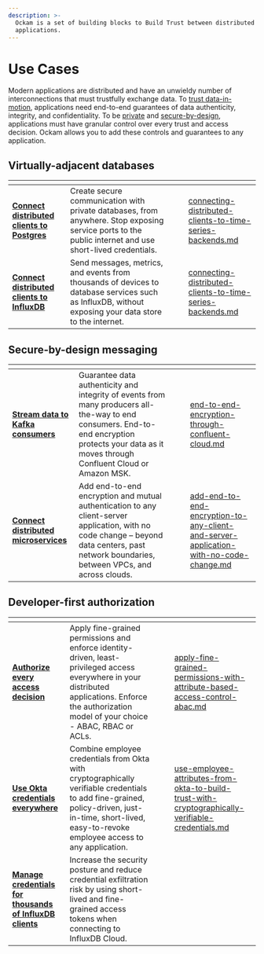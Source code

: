 ```yaml
---
description: >-
  Ockam is a set of building blocks to Build Trust between distributed
  applications.
---
```


# Use Cases

Modern applications are distributed and have an unwieldy number of interconnections that must trustfully exchange data. To [trust data-in-motion](../../#trust-for-data-in-motion), applications need end-to-end guarantees of data authenticity, integrity, and confidentiality. To be [private](../../#private-and-secure-by-design) and [secure-by-design](../../#private-and-secure-by-design), applications must have granular control over every trust and access decision. Ockam allows you to add these controls and guarantees to any application.

## Virtually-adjacent databases

<table data-card-size="large" data-view="cards"><thead><tr><th></th><th></th><th data-hidden></th><th data-hidden></th><th data-hidden data-card-target data-type="content-ref"></th></tr></thead><tbody><tr><td><strong></strong><a href="secure-database-access.md"><strong>Connect distributed clients to Postgres</strong></a><strong></strong></td><td>Create secure communication with private databases, from anywhere. Stop exposing service ports to the public internet and use short-lived credentials.</td><td></td><td></td><td><a href="connecting-distributed-clients-to-time-series-backends.md">connecting-distributed-clients-to-time-series-backends.md</a></td></tr><tr><td><strong></strong><a href="connecting-distributed-clients-to-time-series-backends.md"><strong>Connect distributed clients to InfluxDB</strong></a><strong></strong></td><td>Send messages, metrics, and events from thousands of devices to database services such as InfluxDB, without exposing your data store to the internet.</td><td></td><td></td><td><a href="connecting-distributed-clients-to-time-series-backends.md">connecting-distributed-clients-to-time-series-backends.md</a></td></tr></tbody></table>

## Secure-by-design messaging

<table data-card-size="large" data-view="cards"><thead><tr><th></th><th></th><th data-hidden></th><th data-hidden></th><th data-hidden data-card-target data-type="content-ref"></th></tr></thead><tbody><tr><td><strong></strong><a href="end-to-end-encryption-through-confluent-cloud.md"><strong>Stream data to Kafka consumers</strong></a><strong></strong></td><td>Guarantee data authenticity and integrity of events from many producers all-the-way to end consumers. End-to-end encryption protects your data as it moves through Confluent Cloud or Amazon MSK.</td><td></td><td></td><td><a href="end-to-end-encryption-through-confluent-cloud.md">end-to-end-encryption-through-confluent-cloud.md</a></td></tr><tr><td><strong></strong><a href="end-to-end-encryption-through-confluent-cloud.md"><strong>Connect distributed microservices</strong></a><strong></strong></td><td>Add end-to-end encryption and mutual authentication to any client-server application, with no code change – beyond data centers, past network boundaries, between VPCs, and across clouds. </td><td></td><td></td><td><a href="add-end-to-end-encryption-to-any-client-and-server-application-with-no-code-change.md">add-end-to-end-encryption-to-any-client-and-server-application-with-no-code-change.md</a></td></tr></tbody></table>

## Developer-first authorization

<table data-card-size="large" data-view="cards"><thead><tr><th></th><th></th><th data-hidden></th><th data-hidden></th><th data-hidden data-card-target data-type="content-ref"></th></tr></thead><tbody><tr><td><strong></strong><a href="apply-fine-grained-permissions-with-attribute-based-access-control-abac.md"><strong>Authorize every access decision</strong></a><strong></strong></td><td>Apply fine-grained permissions and enforce identity-driven, least-privileged access everywhere in your distributed applications. Enforce the authorization model of your choice - ABAC, RBAC or ACLs.</td><td></td><td></td><td><a href="apply-fine-grained-permissions-with-attribute-based-access-control-abac.md">apply-fine-grained-permissions-with-attribute-based-access-control-abac.md</a></td></tr><tr><td><strong></strong><a href="use-employee-attributes-from-okta-to-build-trust-with-cryptographically-verifiable-credentials.md"><strong>Use Okta credentials everywhere</strong></a><strong></strong></td><td>Combine employee credentials from Okta with cryptographically verifiable credentials to add fine-grained, policy-driven, just-in-time, short-lived, easy-to-revoke employee access to any application.</td><td></td><td></td><td><a href="use-employee-attributes-from-okta-to-build-trust-with-cryptographically-verifiable-credentials.md">use-employee-attributes-from-okta-to-build-trust-with-cryptographically-verifiable-credentials.md</a></td></tr><tr><td><strong></strong><a href="influxdb-cloud-token-management.md"><strong>Manage credentials for thousands of InfluxDB clients</strong></a><strong></strong></td><td>Increase the security posture and reduce credential exfiltration risk by using short-lived and fine-grained access tokens when connecting to InfluxDB Cloud.</td><td></td><td></td><td></td></tr></tbody></table>

